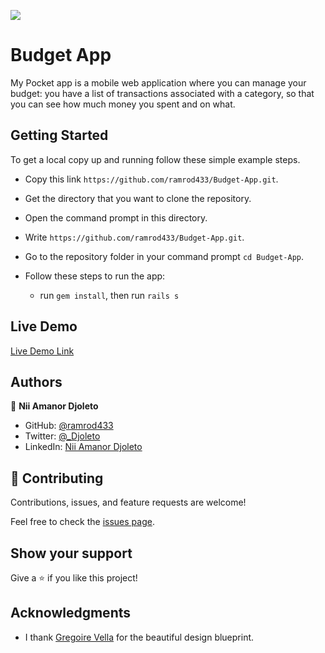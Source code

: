 ![](https://img.shields.io/badge/Microverse-blueviolet)

# Budget App

My Pocket app is a mobile web application where you can manage your budget: you have a list of transactions associated with a category, so that you can see how much money you spent and on what.

## Getting Started
To get a local copy up and running follow these simple example steps.

- Copy this link `https://github.com/ramrod433/Budget-App.git`.
- Get the directory that you want to clone the repository.
- Open the command prompt in this directory.
- Write `https://github.com/ramrod433/Budget-App.git`.
- Go to the repository folder in your command prompt `cd Budget-App`.

- Follow these steps to run the app:
  - run `gem install`, then run `rails s`

## Live Demo

[Live Demo Link]()

## Authors

👤 **Nii Amanor Djoleto**

- GitHub: [@ramrod433](https://github.com/ramrod433)
- Twitter: [@\_Djoleto](https://twitter.com/_djoleto_)
- LinkedIn: [Nii Amanor Djoleto](https://linkedin.com/in/nii-amanor-djoleto)


## 🤝 Contributing

Contributions, issues, and feature requests are welcome!

Feel free to check the [issues page](../../issues/).

## Show your support

Give a ⭐️ if you like this project!

## Acknowledgments

- I thank [Gregoire Vella](https://www.behance.net/gallery/19759151/Snapscan-iOs-design-and-branding?tracking_source=) for the beautiful design blueprint.